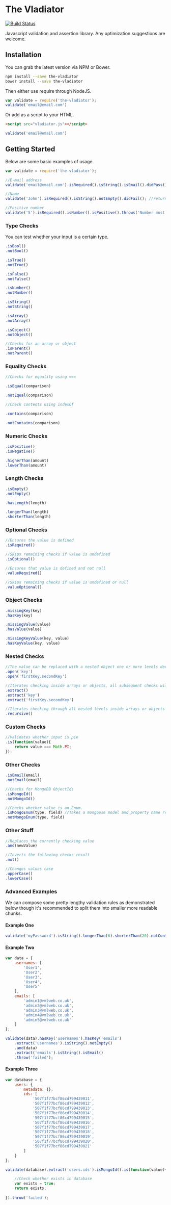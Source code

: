 # The Vladiator

[![Build Status](http://bamboo.vmlweb.co.uk:8085/plugins/servlet/wittified/build-status/OPEN-VLAD)](http://bamboo.vmlweb.co.uk:8085/browse/OPEN-VLAD)

Javascript validation and assertion library. Any optimization suggestions are welcome.

## Installation

You can grab the latest version via NPM or Bower.

```bash
npm install --save the-vladiator
bower install --save the-vladiator
```

Then either use require through NodeJS.

```javascript
var validate = require('the-vladiator');
validate('email@email.com')
```

Or add as a script to your HTML.

```html
<script src="vladiator.js"></script>
```
```javascript
validate('email@email.com')
```

## Getting Started

Below are some basic examples of usage.

```javascript
var validate = require('the-vladiator');

//E-mail address
validate('email@email.com').isRequired().isString().isEmail().didPass(); //returns true if passed validation

//Name
validate('John').isRequired().isString().notEmpty().didFail(); //returns true if failed validation

//Positive number
validate('5').isRequired().isNumber().isPositive().throws('Number must be positive'); //throws if failed validation
```

### Type Checks

You can test whether your input is a certain type.

```javascript
.isBool()
.notBool()

.isTrue()
.notTrue()

.isFalse()
.notFalse()

.isNumber()
.notNumber()

.isString()
.notString()

.isArray()
.notArray()

.isObject()
.notObject()

//Checks for an array or object
.isParent()
.notParent()
```

### Equality Checks

```javascript
//Checks for equality using ===

.isEqual(comparison)

.notEqual(comparison)

//Check contents using indexOf

.contains(comparison)

.notContains(comparison)
```

### Numeric Checks

```javascript
.isPositive()
.isNegative()

.higherThan(amount)
.lowerThan(amount)
```

### Length Checks

```javascript
.isEmpty()
.notEmpty()

.hasLength(length)

.longerThan(length)
.shorterThan(length)
```

### Optional Checks

```javascript
//Ensures the value is defined
.isRequired()

//Skips remaining checks if value is undefined
.isOptional()

//Ensures that value is defined and not null
.valueRequired()

//Skips remaining checks if value is undefined or null
.valueOptional()
```

### Object Checks

```javascript
.missingKey(key)
.hasKey(key)

.missingValue(value)
.hasValue(value)

.missingKeyValue(key, value)
.hasKeyValue(key, value)
```

### Nested Checks

```javascript
//The value can be replaced with a nested object one or more levels deeper
.open('key')
.open('firstKey.secondKey')

//Iterates checking inside arrays or objects, all subsequent checks will be performed on each
.extract()
.extract('key')
.extract('firstKey.secondKey')

//Iterates checking through all nested levels inside arrays or objects
.recursive()
```

### Custom Checks

```javascript
//Validates whether input is pie
.is(function(value){
	return value === Math.PI;
});
```

### Other Checks

```javascript
.isEmail(email)
.notEmail(email)

//Checks for MongoDB ObjectIds
.isMongoId()
.notMongoId()

//Checks whether value is an Enum.
.isMongoEnum(type, field) //Takes a mongoose model and property name respectively
.notMongoEnum(type, field)
```

### Other Stuff

```javascript
//Replaces the currently checking value
.and(newValue)

//Inverts the following checks result
.not()

//Changes values case
.upperCase()
.lowerCase()
```

### Advanced Examples

We can compose some pretty lengthy validation rules as demonstrated below though it's recommended to split them into smaller more readable chunks.

#### Example One

```javascript
validate('myPassword').isString().longerThan(6).shorterThan(20).notContains('password').notEmail().throw('Enter a strong password')
```

#### Example Two

```javascript
var data = {
	usernames: [
		'User1',
		'User2',
		'User3',
		'User4',
		'User5'
	],
	emails: [
		'admin1@vmlweb.co.uk',
		'admin2@vmlweb.co.uk',
		'admin3@vmlweb.co.uk',
		'admin4@vmlweb.co.uk',
		'admin5@vmlweb.co.uk'
	]
};

validate(data).hasKey('usernames').hasKey('emails')
	.extract('usernames').isString().notEmpty()
	.and(data)
	.extract('emails').isString().isEmail()
	.throw('failed');
```

#### Example Three

```javascript
var database = {
	users: {
		metadata: {},
		ids: [
			'507f1f77bcf86cd799439011',
			'507f1f77bcf86cd799439012',
			'507f1f77bcf86cd799439013',
			'507f1f77bcf86cd799439014',
			'507f1f77bcf86cd799439015',
			'507f1f77bcf86cd799439016',
			'507f1f77bcf86cd799439017',
			'507f1f77bcf86cd799439018',
			'507f1f77bcf86cd799439019',
			'507f1f77bcf86cd799439020',
			'507f1f77bcf86cd799439021'
		]
	}
};

validate(database).extract('users.ids').isMongoId().is(function(value){

	//Check whether exists in database
	var exists = true; 
	return exists;
	
}).throw('failed');
```